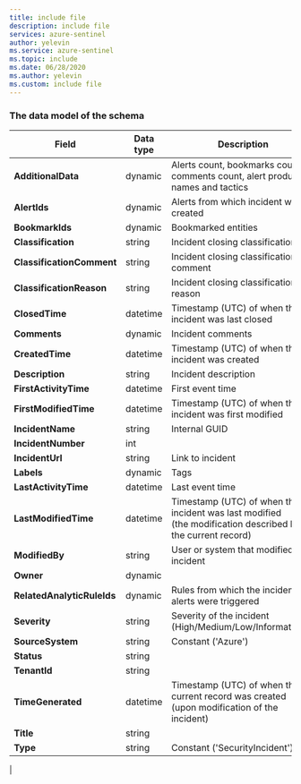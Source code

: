 ```yaml
---
title: include file
description: include file
services: azure-sentinel
author: yelevin
ms.service: azure-sentinel
ms.topic: include
ms.date: 06/28/2020
ms.author: yelevin
ms.custom: include file
---
```

### The data model of the schema

| Field | Data type | Description |
| ---- | ---- | ---- |
| **AdditionalData** | dynamic | Alerts count, bookmarks count, comments count, alert products names and tactics |
| **AlertIds** | dynamic | Alerts from which incident was created |
| **BookmarkIds** | dynamic | Bookmarked entities |
| **Classification** | string | Incident closing classification |
| **ClassificationComment** | string | Incident closing classification comment |
| **ClassificationReason** | string | Incident closing classification reason |
| **ClosedTime** | datetime | Timestamp (UTC) of when the incident was last closed |
| **Comments** | dynamic | Incident comments |
| **CreatedTime** | datetime | Timestamp (UTC) of when the incident was created |
| **Description** | string | Incident description |
| **FirstActivityTime** | datetime | First event time |
| **FirstModifiedTime** | datetime | Timestamp (UTC) of when the incident was first modified |
| **IncidentName** | string | Internal GUID |
| **IncidentNumber** | int |  |
| **IncidentUrl** | string | Link to incident |
| **Labels** | dynamic | Tags |
| **LastActivityTime** | datetime | Last event time |
| **LastModifiedTime** | datetime | Timestamp (UTC) of when the incident was last modified <br>(the modification described by the current record) |
| **ModifiedBy** | string | User or system that modified the incident |
| **Owner** | dynamic |  |
| **RelatedAnalyticRuleIds** | dynamic | Rules from which the incident's alerts were triggered |
| **Severity** | string | Severity of the incident (High/Medium/Low/Informational) |
| **SourceSystem** | string | Constant ('Azure') |
| **Status** | string |  |
| **TenantId** | string |  |
| **TimeGenerated** | datetime | Timestamp (UTC) of when the current record was created <br>(upon modification of the incident) |
| **Title** | string | 
| **Type** | string | Constant ('SecurityIncident') |
|
